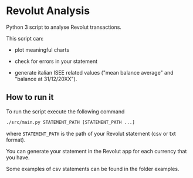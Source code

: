# Revolut Analysis

Python 3 script to analyse Revolut transactions.

This script can:

 - plot meaningful charts

 - check for errors in your statement

 - generate italian ISEE related values ("mean balance average" and "balance at 31/12/20XX"). 

## How to run it

To run the script execute the following command

```bash
./src/main.py STATEMENT_PATH [STATEMENT_PATH ...]
```

where `STATEMENT_PATH` is the path of your Revolut statement (csv or txt format).

You can generate your statement in the Revolut app for each currency that you have.

Some examples of csv statements can be found in the folder examples.
